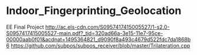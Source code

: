 # Indoor_Fingerprinting_Geolocation
EE Final Project 
http://ac.els-cdn.com/S0957417415005527/1-s2.0-S0957417415005527-main.pdf?_tid=320ad66a-3e15-11e7-95ce-00000aab0f01&acdnat=1495364821_d9090f8a493c4679d522fdc7da1868b6
https://github.com/subpos/subpos_receiver/blob/master/Trilateration.cpp
